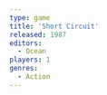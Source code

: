 ```yaml
---
type: game
title: 'Short Circuit'
released: 1987
editors: 
  - Ocean
players: 1
genres:
  - Action
---
```

